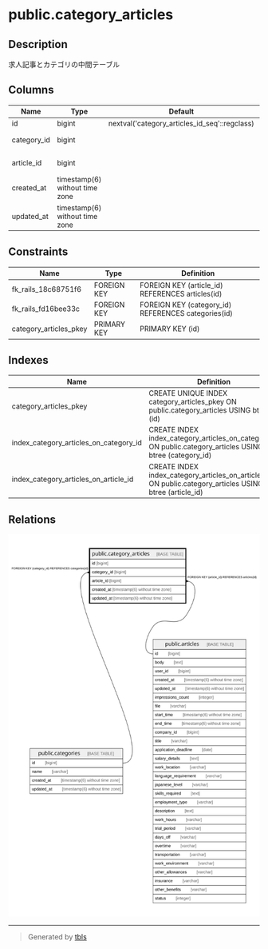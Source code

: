 # public.category_articles

## Description

求人記事とカテゴリの中間テーブル

## Columns

| Name | Type | Default | Nullable | Children | Parents | Comment |
| ---- | ---- | ------- | -------- | -------- | ------- | ------- |
| id | bigint | nextval('category_articles_id_seq'::regclass) | false |  |  |  |
| category_id | bigint |  | false |  | [public.categories](public.categories.md) | カテゴリのID |
| article_id | bigint |  | false |  | [public.articles](public.articles.md) | 求人記事のID |
| created_at | timestamp(6) without time zone |  | false |  |  | 作成日時 |
| updated_at | timestamp(6) without time zone |  | false |  |  | 更新日時 |

## Constraints

| Name | Type | Definition |
| ---- | ---- | ---------- |
| fk_rails_18c68751f6 | FOREIGN KEY | FOREIGN KEY (article_id) REFERENCES articles(id) |
| fk_rails_fd16bee33c | FOREIGN KEY | FOREIGN KEY (category_id) REFERENCES categories(id) |
| category_articles_pkey | PRIMARY KEY | PRIMARY KEY (id) |

## Indexes

| Name | Definition |
| ---- | ---------- |
| category_articles_pkey | CREATE UNIQUE INDEX category_articles_pkey ON public.category_articles USING btree (id) |
| index_category_articles_on_category_id | CREATE INDEX index_category_articles_on_category_id ON public.category_articles USING btree (category_id) |
| index_category_articles_on_article_id | CREATE INDEX index_category_articles_on_article_id ON public.category_articles USING btree (article_id) |

## Relations

![er](public.category_articles.svg)

---

> Generated by [tbls](https://github.com/k1LoW/tbls)
